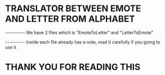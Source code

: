 # TRANSLATOR BETWEEN EMOTE AND LETTER FROM ALPHABET
---------- We have 2 files which is "EmoteToLetter" and "LetterToEmote"

---------- Inside each file already has a note, read it carefully if you going to use it
#  THANK YOU FOR READING THIS 
